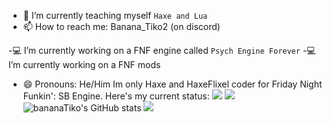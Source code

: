 
- 🌱 I’m currently teaching myself `Haxe and Lua`
- 📫 How to reach me: Banana_Tiko2 (on discord)

-💻 I’m currently working on a FNF engine called `Psych Engine Forever`
-💻 I’m currently working on a FNF mods 
- 😄 Pronouns: He/Him
  Im only Haxe and HaxeFlixel coder for Friday Night Funkin': SB Engine. Here's my current status: 
<img src="https://img.shields.io/badge/Windows 11-0078D4?logo=windows11" /> <img src="https://img.shields.io/badge/haxe-EA8220?logo=haxe" /> 
![bananaTiko's GitHub stats](https://github-readme-stats.vercel.app/api?username=bananaTiko&show_icons=true&theme=dark)
![](https://github-readme-stats.vercel.app/api/top-langs/?username=bananaTiko&layout=compact&show_icons=true&theme=dark)
